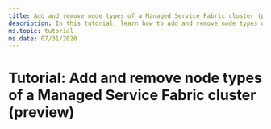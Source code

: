 ```yaml
---
title: Add and remove node types of a Managed Service Fabric cluster (preview)
description: In this tutorial, learn how to add and remove node types of a Managed Service Fabric cluster.
ms.topic: tutorial
ms.date: 07/31/2020
---
```


# Tutorial: Add and remove node types of a Managed Service Fabric cluster (preview)

